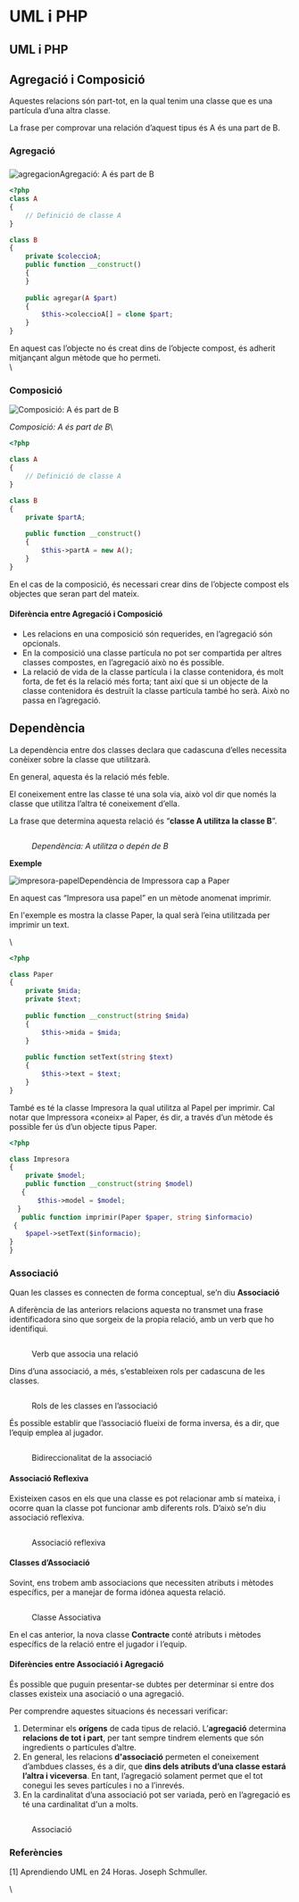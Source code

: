 # UML i PHP

## UML i PHP

## Agregació i Composició

Aquestes relacions són part-tot, en la qual tenim una classe que es una partícula d’una altra classe.

La frase per comprovar una relación d’aquest tipus és  A és una part de B.

### Agregació

###

![agregacion](https://lh7-us.googleusercontent.com/E6bpjhwSgYQ0VUUxNQGzsC\_Zq7rQH7q9evz898W2bAwy3motE-DHz\_U9FoGfG4p3mM\_ncgZg29GwhrmNPbNfco5ZO2YWSGGcc9oY-BtkIbcwlgqcmDIfi1eXs3leQB3IW1PrZbdQcgCzsOkuRu6Wx6Y)Agregació: A és part de B



```php
<?php
class A
{
    // Definició de classe A
}

class B
{
    private $coleccioA;
    public function __construct()
    {
    }
  
    public agregar(A $part)
    {
        $this->coleccioA[] = clone $part;
    }
}

```

En aquest cas l’objecte no és creat dins de l’objecte compost, és adherit mitjançant algun mètode que ho permeti.\
\


### Composició



![Composició: A és part de B](https://lh7-us.googleusercontent.com/6CYL4nWZtWb\_qrb9UJghfWk7ycvcfgHVqzXGHe2No3H6c6uz4oT123TuMgayZJxPCuufkZkayF5u7eLejh\_YgQ05qbRnK2SGO5WXbq7PJNAf5lp\_k-r2z2RSPFEDx\_Qz8Jaia1IXAiQlbqLfZpY1Eso)

_Composició: A és part de B_\




```php
<?php

class A
{
    // Definició de classe A
}

class B
{
    private $partA;
    
    public function __construct()
    {
        $this->partA = new A();
    }
}

```

En el cas de la composició, és necessari crear dins de l’objecte compost els  objectes que seran part del mateix.

#### Diferència entre Agregació i Composició

* Les relacions en una composició són requerides, en l’agregació són opcionals.
* En la composició una classe partícula no pot ser compartida per altres classes compostes, en l’agregació això no és  possible.
* La relació de vida de la classe partícula i la classe contenidora, és molt  forta, de fet és la relació més forta; tant així que si un objecte de la classe contenidora és destruït la classe partícula també ho  serà. Això no passa en l’agregació.

## Dependència

La dependència entre dos classes declara que cadascuna d’elles necessita conèixer sobre la classe  que utilitzarà.

En general, aquesta és la relació més feble.&#x20;

El coneixement entre las classe té una sola via, això vol dir que només la classe que utilitza l’altra té  coneixement d’ella.

La frase que determina aquesta relació és “**classe A utilitza  la classe B**”.



<figure><img src="https://lh7-us.googleusercontent.com/cwvvm6kMsmWsKP4xu2DFUWg3JGjx2R_MirdNZPsMKJH1gWgmJBqthgvkzZHFhvSvIvCN1VBmZomLqGg6AAp5du_8R3Fu-lwhfRJPVAt_HfH5OG4_l5Iv5vRoMLtxtXDkAdO7o57pY80Q4ECnPnsU3tA" alt=""><figcaption><p><em>Dependència: A utilitza o depén de B</em></p></figcaption></figure>

**Exemple**

![impresora-papel](https://lh7-us.googleusercontent.com/6sVIQiWafVgYWzxvlgwmFZrHmRmRZLo9HXzinOFoPHswTfIfTgDcQnumfziTvey9tv1h9rw0wbGOr5XRXumkIR5\_gDcdYY19XYpEzWXATvyd-Ise7BpYxmPqiR-26RTUhFbE30l44cW6YjwNK7wl63E)Dependència de Impressora cap a Paper

&#x20;En aquest cas “Impresora usa  papel” en un mètode anomenat imprimir.

En l'exemple es mostra la classe Paper, la qual serà l’eina utilitzada per imprimir un text.

\


```php
<?php

class Paper
{
    private $mida;
    private $text;
    
    public function __construct(string $mida)
    {
        $this->mida = $mida;
    }
    
    public function setText(string $text)
    {
        $this->text = $text;
    }
}

```



També es té la classe  Impresora la qual utilitza al Papel per imprimir. Cal notar que Impressora «coneix» al Paper, és dir, a través d’un mètode és possible fer  ús d’un objecte tipus Paper.



```php
<?php

class Impresora
{ 
    private $model;
    public function __construct(string $model)
   {
       $this->model = $model;
  }
   public function imprimir(Paper $paper, string $informacio)
 {
    $papel->setText($informacio);
}
}
```

### &#x20;Associació

Quan les classes es connecten de forma conceptual, se’n diu  **Associació**

A diferència  de las anteriors relacions aquesta no transmet una frase identificadora sino que sorgeix de la propia relació, amb un verb que ho identifiqui.

<figure><img src="https://lh7-us.googleusercontent.com/dwtUPymqbaZuuwHqXO29AGGH5TLFVx_xAP_Npn7dbp1vjLfQVO-eff6IWJl0AufF9MIxceWWvG_kmi-oUBnvTb6UFHdIaFNYsj40SfqAcyqAUyPhgzTwpjRU6e_2-q1IjgPAvOsmjHQaYPAWGhgDU0U" alt=""><figcaption><p>Verb que associa una relació</p></figcaption></figure>

Dins d’una associació, a més, s’estableixen rols per cadascuna de les classes.



<figure><img src="https://lh7-us.googleusercontent.com/TgaYFov4Tl8QAA4TEIZuL2ReHT7EI6IkiZFVcUbXfaeUIy9OOMZ2hBvmNIx_HNjsB1Qa2YqT4gDnEcHoyjtHNKzihJipKxe869N7KUd5qihZHr_J4zxz1ufoNCEpBACTQ8zmxT_5wx1VP_GTzdXeCMA" alt=""><figcaption><p>Rols de les classes en l’associació</p></figcaption></figure>

És possible establir que l’associació flueixi de forma inversa, és a dir,  que l’equip emplea al jugador.



<figure><img src="https://lh7-us.googleusercontent.com/CiHVrUDIHHKGnFmbNorUvMW_Y52s3APOYIg2Jcno8uxSVf5zTLVubud83Z0vVTgKKfOOWcN7V6qs4jjbYysw67cZKikHUnOPTkXiiqxCLq2X901OXBhl5iIr3o1YmwnKRrXGpoEMqicv4RaTdbfR1t8" alt=""><figcaption><p>Bidireccionalitat de la associació</p></figcaption></figure>

#### Associació Reflexiva

Existeixen casos en els que una classe es pot relacionar amb sí mateixa, i  ocorre quan la classe pot funcionar amb diferents rols. D’això se’n diu  associació reflexiva.

<figure><img src="https://lh7-us.googleusercontent.com/5owSdujR8ZFOL7_FDRpcRZPjTTGBg9_Ntp-Oa0BT7ae9nVfchTtymYl5HQpvnPoLcM6OStLX5KG3eQml7X3uy8Du_Jgr9KNXirQu6_q20BA3mjGfMBh2-o5PVd95Jmch64xRUGSHq1iTD7mY-fE3t6k" alt=""><figcaption><p>Associació reflexiva</p></figcaption></figure>



#### Classes d’Associació

Sovint, ens trobem amb associacions que necessiten atributs i mètodes específics, per a manejar de forma idónea aquesta relació.

<figure><img src="https://lh7-us.googleusercontent.com/99rpHwYEnpkwBhP-qbwtg6q2uMOiOD9A7XbppftovAQJfBODEKmwa5AWDxLQYUbHtvZ4NC0VuPXeYnAqNmm503QG8qqfsMvB64YfDHjT5IVBqV9lwX6d_SXiJHhwiAXJG7BacPo1gRwvuqTzq5_kdIc" alt=""><figcaption><p>Classe Associativa</p></figcaption></figure>



En el cas anterior, la nova classe **Contracte** conté atributs i mètodes específics de la relació entre el jugador i l’equip.

#### Diferències entre Associació i Agregació

És possible que puguin  presentar-se dubtes per  determinar si entre dos classes existeix una asociació o una agregació.

Per comprendre aquestes  situacions és necessari verificar:

1. Determinar els **orígens** de cada tipus de relació. L’**agregació** determina **relacions de tot i part**, per tant sempre tindrem elements que són ingredients o partícules d’altre.
2. En  general, les relacions **d'associació** permeten el coneixement d’ambdues classes, és a  dir, que **dins dels atributs d’una classe estará l’altra i viceversa**. En tant, l’agregació solament permet que el tot conegui les seves partícules i  no a l’inrevés.
3. En la cardinalitat d’una associació pot ser variada, però en l’agregació es té una cardinalitat d'un a molts.

<figure><img src="https://lh7-us.googleusercontent.com/FP74SQ26yE90BifdC5iMdiiC2vCCXgIDczraqCmZAzlE0P1PDrmTSq6A8N23h80x-FrI05nJaO9TKwViCS8foqVyNv3fCeoVs_EyvKhIxY4Le1GObUnLdBFTQNOtLPVrbpPij0254wzk8xVRku4ZArQ" alt=""><figcaption><p>Associació</p></figcaption></figure>

### Referències

\[1] Aprendiendo UML en 24 Horas. Joseph Schmuller.

\
